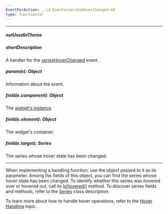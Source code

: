 ```yaml
---
EventForAction: ..\4 Events\seriesHoverChanged.md
type: function(e)
---
```

---
##### notUsedInTheme

##### shortDescription
A handler for the [seriesHoverChanged](/api-reference/20%20Data%20Visualization%20Widgets/dxChart/4%20Events/seriesHoverChanged.md '/Documentation/ApiReference/Data_Visualization_Widgets/dxChart/Events/#seriesHoverChanged') event.

##### param(e): Object
Information about the event.

##### field(e.component): Object
The [widget's instance](/api-reference/10%20UI%20Widgets/Component/3%20Methods/instance().md '/Documentation/ApiReference/Data_Visualization_Widgets/dxChart/Methods/#instance').

##### field(e.element): Object
The widget's container.

##### field(e.target): Series
The series whose hover state has been changed.

---
When implementing a handling function, use the object passed to it as its parameter. Among the fields of this object, you can find the series whose hover state has been changed. To identify whether this series was hovered over or hovered out, call its [isHovered()](/api-reference/20%20Data%20Visualization%20Widgets/BaseChart/7%20Chart%20Elements/Series/3%20Methods/isHovered().md '/Documentation/ApiReference/Data_Visualization_Widgets/dxChart/Chart_Elements/Series/Methods/#isHovered') method. To discover series fields and methods, refer to the [Series](/api-reference/20%20Data%20Visualization%20Widgets/dxChart/7%20Chart%20Elements/Series '/Documentation/ApiReference/Data_Visualization_Widgets/dxChart/Chart_Elements/Series/') class description.

To learn more about how to handle hover operations, refer to the [Hover Handling](/concepts/05%20Widgets/zz%20Common/10%20Data%20Visualization%20Widgets/90%20Charts%20-%20End-User%20Interaction/3%20Hover%20Handling '/Documentation/Guide/Widgets/Common/Data_Visualization_Widgets/Charts_-_End-User_Interaction/Hover_Handling') topic.